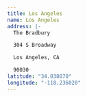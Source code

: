 ```yaml
---
title: Los Angeles
name: Los Angeles
address: |-
  The Bradbury

  304 S Broadway 

  Los Angeles, CA 

  90030
latitude: "34.038870"
longitude: "-118.236020"
---
```

